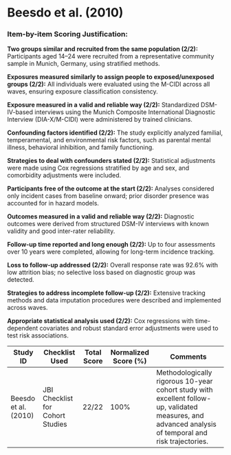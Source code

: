 # Beesdo et al. (2010)

### Item-by-item Scoring Justification:

**Two groups similar and recruited from the same population (2/2):** Participants aged 14–24 were recruited from a representative community sample in Munich, Germany, using stratified methods.

**Exposures measured similarly to assign people to exposed/unexposed groups (2/2):** All individuals were evaluated using the M-CIDI across all waves, ensuring exposure classification consistency.

**Exposure measured in a valid and reliable way (2/2):** Standardized DSM-IV-based interviews using the Munich Composite International Diagnostic Interview (DIA-X/M-CIDI) were administered by trained clinicians.

**Confounding factors identified (2/2):** The study explicitly analyzed familial, temperamental, and environmental risk factors, such as parental mental illness, behavioral inhibition, and family functioning.

**Strategies to deal with confounders stated (2/2):** Statistical adjustments were made using Cox regressions stratified by age and sex, and comorbidity adjustments were included.

**Participants free of the outcome at the start (2/2):** Analyses considered only incident cases from baseline onward; prior disorder presence was accounted for in hazard models.

**Outcomes measured in a valid and reliable way (2/2):** Diagnostic outcomes were derived from structured DSM-IV interviews with known validity and good inter-rater reliability.

**Follow-up time reported and long enough (2/2):** Up to four assessments over 10 years were completed, allowing for long-term incidence tracking.

**Loss to follow-up addressed (2/2):** Overall response rate was 92.6% with low attrition bias; no selective loss based on diagnostic group was detected.

**Strategies to address incomplete follow-up (2/2):** Extensive tracking methods and data imputation procedures were described and implemented across waves.

**Appropriate statistical analysis used (2/2):** Cox regressions with time-dependent covariates and robust standard error adjustments were used to test risk associations.

| Study ID | Checklist Used | Total Score | Normalized Score (%) | Comments |
| --- | --- | --- | --- | --- |
| Beesdo et al. (2010) | JBI Checklist for Cohort Studies | 22/22 | 100% | Methodologically rigorous 10-year cohort study with excellent follow-up, validated measures, and advanced analysis of temporal and risk trajectories. |
